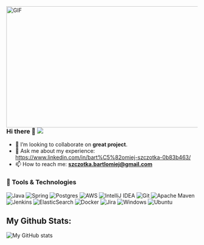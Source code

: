 <img align="right" alt="GIF" src="https://github.com/sparshrestha/sparshrestha/blob/main/code.gif?raw=true" width="512" height="320" />

### Hi there 👋 ![](https://visitor-badge.glitch.me/badge?page_id=BartlomiejSzczotka.BartlomiejSzczotka)
- 👯 I’m looking to collaborate on **great project**.
- 💬 Ask me about my experience: https://www.linkedin.com/in/bart%C5%82omiej-szczotka-0b83b463/
- 📫 How to reach me: **szczotka.bartlomiej@gmail.com**

### 🔧 Tools & Technologies
![Java](https://img.shields.io/badge/java-%23ED8B00.svg?style=for-the-badge&logo=java&logoColor=white)
![Spring](https://img.shields.io/badge/spring-%236DB33F.svg?style=for-the-badge&logo=spring&logoColor=white)
![Postgres](https://img.shields.io/badge/postgres-%23316192.svg?style=for-the-badge&logo=postgresql&logoColor=white)
![AWS](https://img.shields.io/badge/AWS-%23FF9900.svg?style=for-the-badge&logo=amazon-aws&logoColor=white)
![IntelliJ IDEA](https://img.shields.io/badge/IntelliJIDEA-000000.svg?style=for-the-badge&logo=intellij-idea&logoColor=white)
![Git](https://img.shields.io/badge/git-%23F05033.svg?style=for-the-badge&logo=git&logoColor=white)
![Apache Maven](https://img.shields.io/badge/Apache%20Maven-C71A36?style=for-the-badge&logo=Apache%20Maven&logoColor=white)
![Jenkins](https://img.shields.io/badge/jenkins-%232C5263.svg?style=for-the-badge&logo=jenkins&logoColor=white)
![ElasticSearch](https://img.shields.io/badge/-ElasticSearch-005571?style=for-the-badge&logo=elasticsearch)
![Docker](https://img.shields.io/badge/docker-%230db7ed.svg?style=for-the-badge&logo=docker&logoColor=white)
![Jira](https://img.shields.io/badge/jira-%230A0FFF.svg?style=for-the-badge&logo=jira&logoColor=white)
![Windows](https://img.shields.io/badge/Windows-0078D6?style=for-the-badge&logo=windows&logoColor=white)
![Ubuntu](https://img.shields.io/badge/Ubuntu-E95420?style=for-the-badge&logo=ubuntu&logoColor=white)

## My Github Stats:
![My GitHub stats](https://github-readme-stats.vercel.app/api?username=mszczekocka&show_icons=true&title_color=black)
